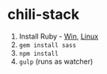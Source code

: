 # chili-stack

1. Install Ruby - [Win](http://rubyinstaller.org/), [Linux](https://www.ruby-lang.org/en/documentation/installation/#package-management-systems)
2. `gem install sass`
3. `npm install`
4. `gulp` (runs as watcher)
